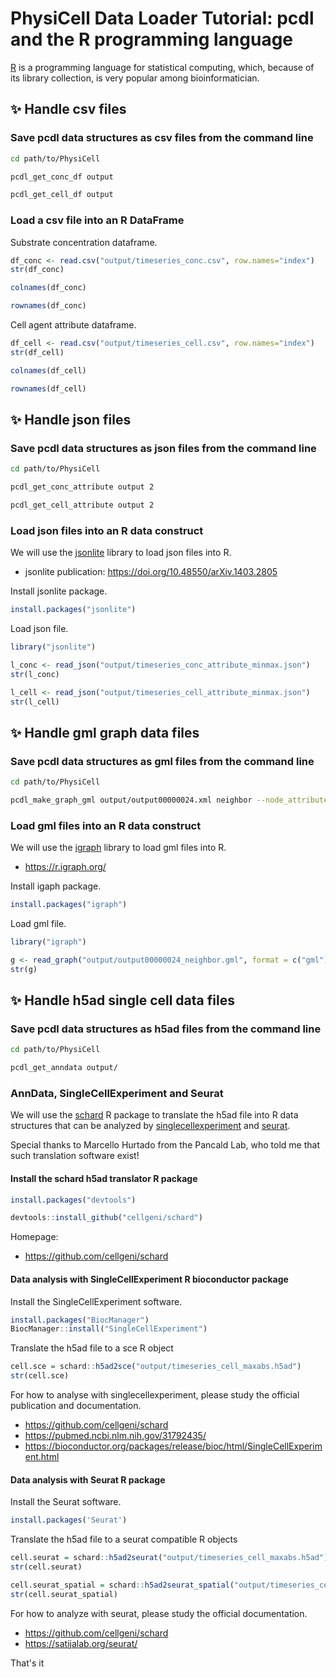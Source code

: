 # PhysiCell Data Loader Tutorial: pcdl and the R programming language

[R](https://cran.r-project.org/index.html) is a programming language for statistical computing,
which, because of its library collection, is very popular among bioinformatician.


## &#x2728; Handle csv files

### Save pcdl data structures as csv files from the command line

```bash
cd path/to/PhysiCell
```
```bash
pcdl_get_conc_df output
```
```bash
pcdl_get_cell_df output
```

### Load a csv file into an R DataFrame

Substrate concentration dataframe.

```R
df_conc <- read.csv("output/timeseries_conc.csv", row.names="index")
str(df_conc)
```
```R
colnames(df_conc)
```
```R
rownames(df_conc)
```

Cell agent attribute dataframe.

```R
df_cell <- read.csv("output/timeseries_cell.csv", row.names="index")
str(df_cell)
```
```R
colnames(df_cell)
```
```R
rownames(df_cell)
```


## &#x2728; Handle json files

### Save pcdl data structures as json files from the command line

```bash
cd path/to/PhysiCell
```
```bash
pcdl_get_conc_attribute output 2
```
```bash
pcdl_get_cell_attribute output 2
```

### Load json files into an R data construct

We will use the [jsonlite](https://cran.r-project.org/web/packages/jsonlite/index.html) library to load json files into R.
+ jsonlite publication: https://doi.org/10.48550/arXiv.1403.2805

Install jsonlite package.

```R
install.packages("jsonlite")
```

Load json file.

```R
library("jsonlite")
```
```R
l_conc <- read_json("output/timeseries_conc_attribute_minmax.json")
str(l_conc)
```
```R
l_cell <- read_json("output/timeseries_cell_attribute_minmax.json")
str(l_cell)
```


## &#x2728; Handle gml graph data files

### Save pcdl data structures as gml files from the command line

```bash
cd path/to/PhysiCell
```
```bash
pcdl_make_graph_gml output/output00000024.xml neighbor --node_attribute cell_type dead oxygen pressure
```

### Load gml files into an R data construct

We will use the [igraph](https://cran.r-project.org/web/packages/igraph/index.html) library to load gml files into R.
+ https://r.igraph.org/

Install igaph package.

```R
install.packages("igraph")
```

Load gml file.

```R
library("igraph")
```
```R
g <- read_graph("output/output00000024_neighbor.gml", format = c("gml"))
str(g)
```


## &#x2728; Handle h5ad single cell data files

### Save pcdl data structures as h5ad files from the command line

```bash
cd path/to/PhysiCell
```
```bash
pcdl_get_anndata output/
```

### AnnData, SingleCellExperiment and Seurat

We will use the [schard](https://github.com/cellgeni/schard) R package
to translate the h5ad file into R data structures that can be analyzed
by [singlecellexperiment](https://bioconductor.org/packages/release/bioc/html/SingleCellExperiment.html)
and [seurat](https://satijalab.org/seurat/).

Special thanks to Marcello Hurtado from the Pancald Lab, who told me that such translation software exist!

#### Install the schard h5ad translator R package

```R
install.packages("devtools")
```
```R
devtools::install_github("cellgeni/schard")
```

Homepage:
+ https://github.com/cellgeni/schard

#### Data analysis with SingleCellExperiment R bioconductor package

Install the SingleCellExperiment software.

```R
install.packages("BiocManager")
BiocManager::install("SingleCellExperiment")
```

Translate the h5ad file to a sce R object

```R
cell.sce = schard::h5ad2sce("output/timeseries_cell_maxabs.h5ad")
str(cell.sce)
```

For how to analyse with singlecellexperiment, please study the official publication and documentation.

+ https://github.com/cellgeni/schard
+ https://pubmed.ncbi.nlm.nih.gov/31792435/
+ https://bioconductor.org/packages/release/bioc/html/SingleCellExperiment.html

#### Data analysis with Seurat R package

Install the Seurat software.

```R
install.packages('Seurat')
```

Translate the h5ad file to a seurat compatible R objects

```R
cell.seurat = schard::h5ad2seurat("output/timeseries_cell_maxabs.h5ad")
str(cell.seurat)
```
```R
cell.seurat_spatial = schard::h5ad2seurat_spatial("output/timeseries_cell_maxabs.h5ad")
str(cell.seurat_spatial)
```

For how to analyze with seurat, please study the official documentation.

+ https://github.com/cellgeni/schard
+ https://satijalab.org/seurat/


That's it
